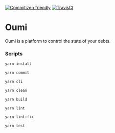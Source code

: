 [![Commitizen friendly](https://img.shields.io/badge/commitizen-friendly-brightgreen.svg)](http://commitizen.github.io/cz-cli/)
[![TravisCI](https://travis-ci.com/ticdenis/oumi.svg?branch=master)](https://travis-ci.com/ticdenis/oumi)

# Oumi

Oumi is a platform to control the state of your debts.

### Scripts

```bash
yarn install

yarn commit

yarn cli

yarn clean

yarn build

yarn lint

yarn lint:fix

yarn test
```

